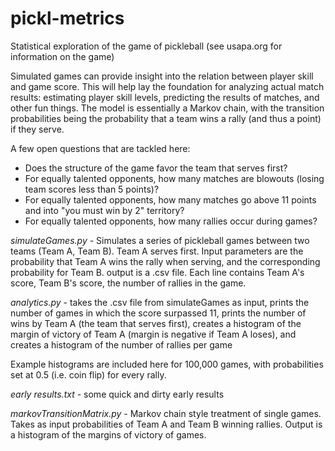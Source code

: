 # pickl-metrics
Statistical exploration of the game of pickleball (see usapa.org for information on the game)

Simulated games can provide insight into the relation between player skill and game score.  This will help lay the
foundation for analyzing actual match results: estimating player skill levels, predicting the results of matches, and other fun things.  The model is essentially a Markov chain, with the transition probabilities being the probability that a team wins a rally (and thus a point) if they serve.

A few open questions that are tackled here:
- Does the structure of the game favor the team that serves first?
- For equally talented opponents, how many matches are blowouts (losing team scores less than 5 points)?
- For equally talented opponents, how many matches go above 11 points and into "you must win by 2" territory?
- For equally talented opponents, how many rallies occur during games? 

*simulateGames.py* - Simulates a series of pickleball games between two teams (Team A, Team B).  Team A serves first.
                   Input parameters are the probability that Team A wins the rally when serving, and the corresponding
                   probability for Team B.
                   output is a .csv file.  Each line contains Team A's score, Team B's score, the number of rallies in the game.
                  
*analytics.py* -  takes the .csv file from simulateGames as input,
                prints the number of games in which the score surpassed 11,
                prints the number of wins by Team A (the team that serves first),
                creates a histogram of the margin of victory of Team A (margin is negative if Team A loses), and
                creates a histogram of the number of rallies per game
                
Example histograms are included here for 100,000 games, with probabilities set at 0.5 (i.e. coin flip) for every rally.
                
*early results.txt* - some quick and dirty early results

*markovTransitionMatrix.py* - Markov chain style treatment of single games.  Takes as input probabilities of Team A and Team B winning rallies.  Output is a histogram of the margins of victory of games.
